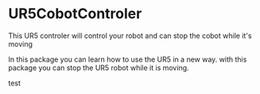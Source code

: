 # UR5CobotControler
This UR5 controler will control your robot and can stop the cobot while it's moving


In this package you can learn how to use the UR5 in a new way. with this package you can stop the UR5 robot while it is moving.


test
